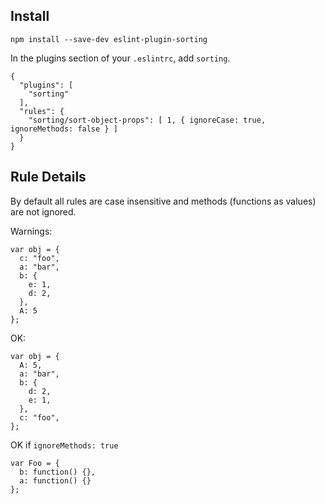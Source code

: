 ## Install

`npm install --save-dev eslint-plugin-sorting`

In the plugins section of your `.eslintrc`, add `sorting`.

    {
      "plugins": [
        "sorting"
      ],
      "rules": {
        "sorting/sort-object-props": [ 1, { ignoreCase: true, ignoreMethods: false } ]
      }
    }

## Rule Details

By default all rules are case insensitive and methods (functions as values) are not ignored.


Warnings:

    var obj = {
      c: "foo",
      a: "bar",
      b: {
        e: 1,
        d: 2,
      },
      A: 5
    };


OK:

    var obj = {
      A: 5,
      a: "bar",
      b: {
        d: 2,
        e: 1,
      },
      c: "foo",
    };


OK if `ignoreMethods: true`

    var Foo = {
      b: function() {},
      a: function() {}
    };
